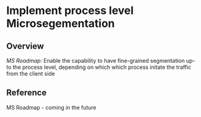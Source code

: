 ﻿# Implement process level Microsegementation
 
## Overview

*MS Roadmap*: Enable the capability to have fine-grained segmentation up-to the process level, depending on which which process initate the traffic from the client side

## Reference
MS Roadmap - coming in the future
